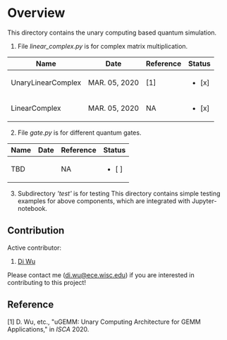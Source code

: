 # Overview

This directory contains the unary computing based quantum simulation.

1. File _linear_complex.py_ is for complex matrix multiplication.

| Name                 | Date          | Reference     | Status                 |
| -------------------- | ------------- | ------------- | ---------------------- |
| UnaryLinearComplex   | MAR. 05, 2020 | [1]           | <ul><li>[x] </li></ul> |
| LinearComplex        | MAR. 05, 2020 | NA            | <ul><li>[x] </li></ul> |

2. File _gate.py_ is for different quantum gates.

| Name                 | Date          | Reference     | Status                 |
| -------------------- | ------------- | ------------- | ---------------------- |
| TBD                  |               | NA            | <ul><li>[ ] </li></ul> |


3. Subdirectory _'test'_ is for testing
This directory contains simple testing examples for above components, which are integrated with Jupyter-notebook.


## Contribution
Active contributor:
1. [Di Wu](https://diwu1990.github.io/)

Please contact me (di.wu@ece.wisc.edu) if you are interested in contributing to this project!


## Reference
[1] D. Wu, etc., "uGEMM: Unary Computing Architecture for GEMM Applications," in _ISCA_ 2020.  

